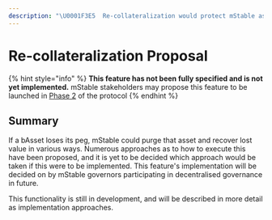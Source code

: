 ```yaml
---
description: "\U0001F3E5  Re-collateralization would protect mStable assets in the event of a bAsset losing its peg."
---
```


# Re-collateralization Proposal

{% hint style="info" %}
**This feature has not been fully specified and is not yet implemented.** mStable stakeholders may propose this feature to be launched in [Phase 2](../../protocol/versioning.md#phase-2) of the protocol
{% endhint %}

## Summary

If a bAsset loses its peg, mStable could purge that asset and recover lost value in various ways. Numerous approaches as to how to execute this have been proposed, and it is yet to be decided which approach would be taken if this were to be implemented. This feature's implementation will be decided on by mStable governors participating in decentralised governance in future. 

This functionality is still in development, and will be described in more detail as implementation approaches.

